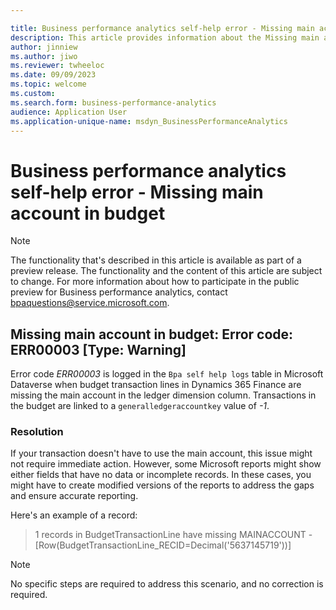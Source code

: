 ```yaml
---

title: Business performance analytics self-help error - Missing main account in budget
description: This article provides information about the Missing main account in budget error (error code ERR00003) in Business performance analytics.
author: jinniew
ms.author: jiwo
ms.reviewer: twheeloc 
ms.date: 09/09/2023
ms.topic: welcome
ms.custom:
ms.search.form: business-performance-analytics
audience: Application User
ms.application-unique-name: msdyn_BusinessPerformanceAnalytics
---
```


# Business performance analytics self-help error - Missing main account in budget

> [!NOTE]
> The functionality that's described in this article is available as part of a preview release. The functionality and the content of this article are subject to change. For more information about how to participate in the public preview for Business performance analytics, contact <bpaquestions@service.microsoft.com>.

## Missing main account in budget: Error code: ERR00003 [Type: Warning]

Error code *ERR00003* is logged in the `Bpa self help logs` table in Microsoft Dataverse when budget transaction lines in Dynamics 365 Finance are missing the main account in the ledger dimension column. Transactions in the budget are linked to a `generalledgeraccountkey` value of *-1*.

### Resolution

If your transaction doesn't have to use the main account, this issue might not require immediate action. However, some Microsoft reports might show either fields that have no data or incomplete records. In these cases, you might have to create modified versions of the reports to address the gaps and ensure accurate reporting.

Here's an example of a record:

> 1 records in BudgetTransactionLine have missing MAINACCOUNT - \[Row(BudgetTransactionLine_RECID=Decimal('5637145719'))\]

> [!NOTE]
> No specific steps are required to address this scenario, and no correction is required.
